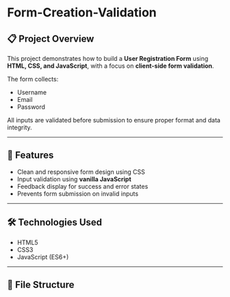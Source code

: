 # Form-Creation-Validation

## 📋 Project Overview

This project demonstrates how to build a **User Registration Form** using **HTML, CSS, and JavaScript**, with a focus on **client-side form validation**.

The form collects:
- Username
- Email
- Password

All inputs are validated before submission to ensure proper format and data integrity.

---

## 🚀 Features

- Clean and responsive form design using CSS
- Input validation using **vanilla JavaScript**
- Feedback display for success and error states
- Prevents form submission on invalid inputs

---

## 🛠️ Technologies Used

- HTML5
- CSS3
- JavaScript (ES6+)

---

## 📂 File Structure

